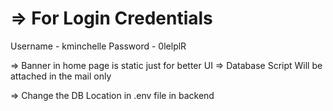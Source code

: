 => For Login Credentials
 ======================
 Username - kminchelle
 Password - 0lelplR

=> Banner in home page is static just for better UI
=> Database Script Will be attached in the mail only

=> Change the DB Location in .env file in backend
